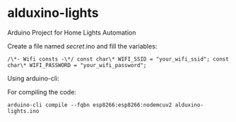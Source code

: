 # alduxino-lights
Arduino Project for Home Lights Automation

Create a file named _secret_.ino and fill the variables:

`
/\*- Wifi consts -\*/
const char\* WIFI_SSID = "your_wifi_ssid";
const char\* WIFI_PASSWORD = "your_wifi_password";
`

Using arduino-cli:


For compiling the code:

`arduino-cli compile --fqbn esp8266:esp8266:nodemcuv2 alduxino-lights.ino`
